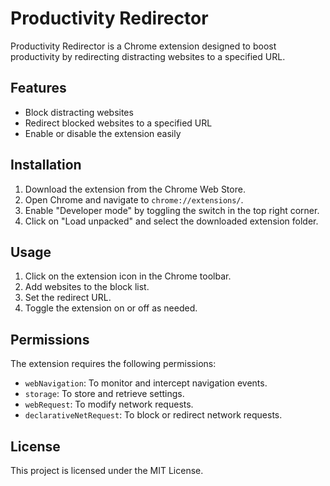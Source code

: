 # Productivity Redirector

Productivity Redirector is a Chrome extension designed to boost productivity by redirecting distracting websites to a specified URL.

## Features

- Block distracting websites
- Redirect blocked websites to a specified URL
- Enable or disable the extension easily

## Installation

1. Download the extension from the Chrome Web Store.
2. Open Chrome and navigate to `chrome://extensions/`.
3. Enable "Developer mode" by toggling the switch in the top right corner.
4. Click on "Load unpacked" and select the downloaded extension folder.

## Usage

1. Click on the extension icon in the Chrome toolbar.
2. Add websites to the block list.
3. Set the redirect URL.
4. Toggle the extension on or off as needed.

## Permissions

The extension requires the following permissions:

- `webNavigation`: To monitor and intercept navigation events.
- `storage`: To store and retrieve settings.
- `webRequest`: To modify network requests.
- `declarativeNetRequest`: To block or redirect network requests.

## License

This project is licensed under the MIT License.